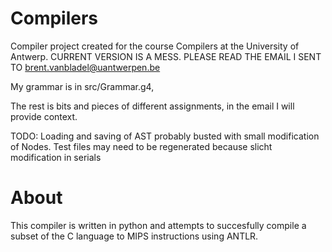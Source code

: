# Compilers
Compiler project created for the course Compilers at the University of Antwerp.
CURRENT VERSION IS A MESS. PLEASE READ THE EMAIL I SENT TO brent.vanbladel@uantwerpen.be

My grammar is in src/Grammar.g4,

The rest is bits and pieces of different assignments, in the email I will provide context.

TODO:
    Loading and saving of AST probably busted with small modification of Nodes.
    Test files may need to be regenerated because slicht modification in serials
    

# About
This compiler is written in python and attempts to succesfully compile a subset of the C language to MIPS instructions using ANTLR.

